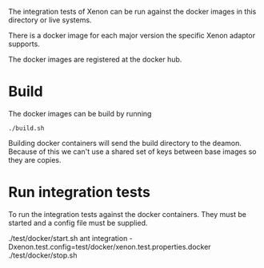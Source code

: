 The integration tests of Xenon can be run against the docker images in this directory or live systems.

There is a docker image for each major version the specific Xenon adaptor supports.

The docker images are registered at the docker hub.

# Build

The docker images can be build by running

    ./build.sh

Building docker containers will send the build directory to the deamon.
Because of this we can't use a shared set of keys between base images so they are copies.

# Run integration tests

To run the integration tests against the docker containers. They must be started and a config file must be supplied.

   ./test/docker/start.sh
   ant integration -Dxenon.test.config=test/docker/xenon.test.properties.docker
   ./test/docker/stop.sh

